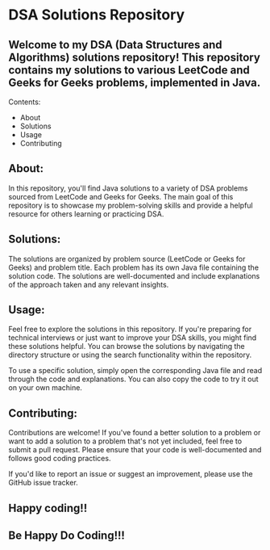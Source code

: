 # DSA Solutions Repository

## Welcome to my DSA (Data Structures and Algorithms) solutions repository! This repository contains my solutions to various LeetCode and Geeks for Geeks problems, implemented in Java.

Contents:

- About
- Solutions
- Usage
- Contributing

## About:

In this repository, you'll find Java solutions to a variety of DSA problems sourced from LeetCode and Geeks for Geeks. The main goal of this repository is to showcase my problem-solving skills and provide a helpful resource for others learning or practicing DSA.

## Solutions:

The solutions are organized by problem source (LeetCode or Geeks for Geeks) and problem title. Each problem has its own Java file containing the solution code. The solutions are well-documented and include explanations of the approach taken and any relevant insights.

## Usage:

Feel free to explore the solutions in this repository. If you're preparing for technical interviews or just want to improve your DSA skills, you might find these solutions helpful. You can browse the solutions by navigating the directory structure or using the search functionality within the repository.

To use a specific solution, simply open the corresponding Java file and read through the code and explanations. You can also copy the code to try it out on your own machine.

## Contributing:

Contributions are welcome! If you've found a better solution to a problem or want to add a solution to a problem that's not yet included, feel free to submit a pull request. Please ensure that your code is well-documented and follows good coding practices.

If you'd like to report an issue or suggest an improvement, please use the GitHub issue tracker.

## Happy coding!!
## Be Happy Do Coding!!!
